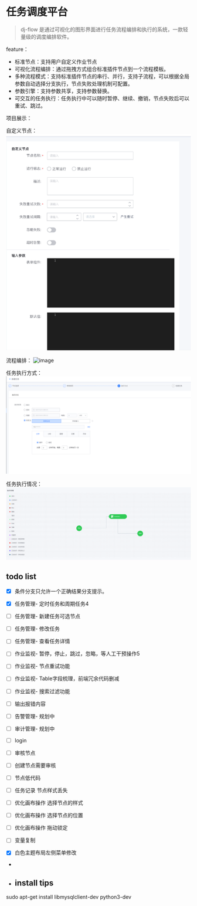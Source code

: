 # 任务调度平台
> dj-flow 是通过可视化的图形界面进行任务流程编排和执行的系统，一款轻量级的调度编排软件。
> 
feature：
- 标准节点：支持用户自定义作业节点
- 可视化流程编排：通过拖拽方式组合标准插件节点到一个流程模板。
- 多种流程模式：支持标准插件节点的串行、并行，支持子流程，可以根据全局参数自动选择分支执行，节点失败处理机制可配置。
- 参数引擎：支持参数共享，支持参数替换。
- 可交互的任务执行：任务执行中可以随时暂停、继续、撤销，节点失败后可以重试、跳过。

项目展示：

自定义节点：
![img.png](img.png)

流程编排：
![image](https://user-images.githubusercontent.com/29135056/155830656-968f5881-5729-4347-94fc-b5a657ea9725.png)

任务执行方式：
![img_1.png](img_1.png)

任务执行情况：
![img_2.png](img_2.png)


## todo list

 - [x] 条件分支只允许一个正确结果分支提示。

 - [x] 任务管理- 定时任务和周期任务4
 - [ ] 任务管理- 新建任务可选节点
 - [ ] 任务管理- 修改任务
 - [ ] 任务管理- 查看任务详情
 
 - [ ] 作业监视- 暂停，停止，跳过，忽略，等人工干预操作5
 - [ ] 作业监视- 节点重试功能
 - [ ] 作业监视- Table字段梳理，前端冗余代码删减
 - [ ] 作业监视- 搜索过滤功能
 - [ ] 输出报错内容
 - [ ] 告警管理- 规划中
 - [ ] 审计管理- 规划中
 - [ ] login
 - [ ] 审核节点
 - [ ] 创建节点需要审核
 - [ ] 节点低代码
 - [ ] 任务记录 节点样式丢失
 - [ ] 优化画布操作 选择节点的样式
 - [ ] 优化画布操作 选择节点的位置
 - [ ] 优化画布操作 拖动锁定
 - [ ] 变量复制
 - [x] 白色主题布局左侧菜单修改
 - 
 - ## install tips
sudo apt-get install libmysqlclient-dev
python3-dev